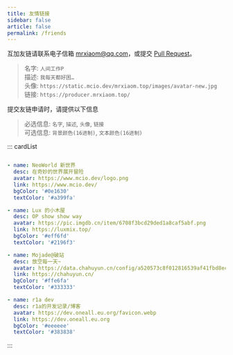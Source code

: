 ```yaml
---
title: 友情链接
sidebar: false
article: false
permalink: /friends
---
```


互加友链请联系电子信箱 [mrxiaom@qq.com](mailto:mrxiaom@qq.com)，或提交 [Pull Request](https://github.com/MrXiaoM/blog/edit/main/docs/@pages/friends.md)。

> 名字: `人间工作P`  
> 描述: `我每天都好困…`  
> 头像: `https://static.mcio.dev/mrxiaom.top/images/avatar-new.jpg`  
> 链接: `https://producer.mrxiaom.top/`

提交友链申请时，请提供以下信息

> 必选信息: `名字`, `描述`, `头像`, `链接`  
> 可选信息: `背景颜色(16进制)`, `文本颜色(16进制)`

::: cardList
```yaml

- name: NeoWorld 新世界
  desc: 在奇妙的世界展开冒险
  avatar: https://www.mcio.dev/logo.png
  link: https://www.mcio.dev/
  bgColor: '#0e1630'
  textColor: '#a399fa'

- name: Lux 的小木屋
  desc: OP show show way
  avatar: https://pic.imgdb.cn/item/6708f3bcd29ded1a8caf5abf.png
  link: https://luxmix.top/
  bgColor: '#eff6fd'
  textColor: '#2196f3'

- name: Mojade@破站
  desc: 放空每一天~
  avatar: https://data.chahuyun.cn/config/a520573c8f012816539af41fbd8ecc65.jpg
  link: https://chahuyun.cn/
  bgColor: '#ffe6fa'
  textColor: '#333333'

- name: r1a dev
  desc: r1a的开发记录/博客
  avatar: https://dev.oneall.eu.org/favicon.webp
  link: https://dev.oneall.eu.org
  bgColor: '#eeeeee'
  textColor: '#383838'

```
:::
